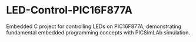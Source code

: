 # LED-Control-PIC16F877A
Embedded C project for controlling LEDs on PIC16F877A, demonstrating fundamental embedded programming concepts with PICSimLAb  simulation.
